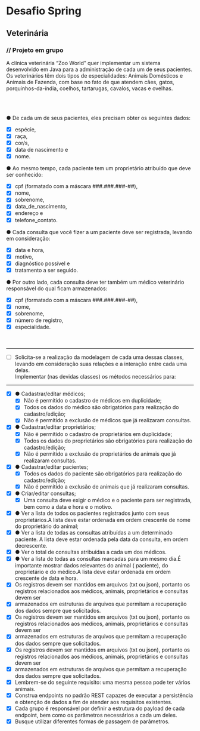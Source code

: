 # Desafio Spring

## Veterinária

### // Projeto em grupo

A clínica veterinária “Zoo World” quer implementar um sistema desenvolvido em Java para a administração de cada um de
seus pacientes. Os veterinários têm dois tipos de especialidades: Animais Domésticos e Animais de Fazenda, com base no
fato de que atendem cães, gatos, porquinhos-da-índia, coelhos, tartarugas, cavalos, vacas e ovelhas.

<br/><br/>

● De cada um de seus pacientes, eles precisam obter os seguintes dados:<br/>

- [x] espécie,<br/>
- [x] raça,<br/>
- [x] cor/s,<br/>
- [x] data de nascimento e<br/>
- [x] nome.<br/>

● Ao mesmo tempo, cada paciente tem um proprietário atribuído que deve ser conhecido:<br/>

- [x] cpf (formatado com a máscara ###.###.###-##),<br/>
- [x] nome,<br/>
- [x] sobrenome,<br/>
- [x] data_de_nascimento,<br/>
- [x] endereço e<br/>
- [x] telefone_contato.<br/>

● Cada consulta que você fizer a um paciente deve ser registrada, levando em consideração:<br/>

- [x] data e hora,<br/>
- [x] motivo,<br/>
- [x] diagnóstico possível e<br/>
- [x] tratamento a ser seguido.<br/>

● Por outro lado, cada consulta deve ter também um médico veterinário responsável do qual ficam armazenados:<br/>

- [x] cpf (formatado com a máscara ###.###.###-##),<br/>
- [x] nome,<br/>
- [x] sobrenome,<br/>
- [x] número de registro, <br/>
- [x] especialidade.<br/>
  <br/><br/>

---

- [ ] Solicita-se a realização da modelagem de cada uma dessas classes, levando em consideração suas relações e a
  interação entre cada uma delas.<br/>
  Implementar (nas devidas classes) os métodos necessários para:<br/>

---

- [x] ● Cadastrar/editar médicos;<br/>
    - [x] Não é permitido o cadastro de médicos em duplicidade;<br/>
    - [x] Todos os dados do médico são obrigatórios para realização do cadastro/edição;<br/>
    - [x] Não é permitido a exclusão de médicos que já realizaram consultas.<br/>
- [x] ● Cadastrar/editar proprietários;<br/>
    - [X] Não é permitido o cadastro de proprietários em duplicidade;<br/>
    - [x] Todos os dados do proprietários são obrigatórios para realização do cadastro/edição;<br/>
    - [X] Não é permitido a exclusão de proprietários de animais que já realizaram consultas.<br/>
- [x] ● Cadastrar/editar pacientes;<br/>
    - [x] Todos os dados do paciente são obrigatórios para realização do cadastro/edição;<br/>
    - [X] Não é permitido a exclusão de animais que já realizaram consultas.<br/>
- [x] ● Criar/editar consultas;
    - [x] Uma consulta deve exigir o médico e o paciente para ser registrada, bem como a data e hora e o motivo.<br/>
- [x] ● Ver a lista de todos os pacientes registrados junto com seus proprietários.A lista deve estar ordenada em ordem
  crescente de nome do proprietário do animal;<br/>
- [x] ● Ver a lista de todas as consultas atribuídas a um determinado paciente. A lista deve estar ordenada pela data da
  consulta, em ordem decrescente.<br/>
- [x] ● Ver o total de consultas atribuídas a cada um dos médicos.<br/>
- [x] ● Ver a lista de todas as consultas marcadas para um mesmo dia.É importante mostrar dados relevantes do animal (
  paciente), do proprietário e do médico.A lista deve estar ordenada em ordem crescente de data e hora.<br/>
- [x] Os registros devem ser mantidos em arquivos (txt ou json), portanto os registros relacionados aos médicos,
  animais, proprietários e consultas devem ser
- [x] armazenados em estruturas de arquivos que permitam a recuperação dos dados sempre que solicitados. <br/>
- [x] Os registros devem ser mantidos em arquivos (txt ou json), portanto os registros relacionados aos médicos,
  animais, proprietários e consultas devem ser
- [x] armazenados em estruturas de arquivos que permitam a recuperação dos dados sempre que solicitados. <br/>
- [x] Os registros devem ser mantidos em arquivos (txt ou json), portanto os registros relacionados aos médicos,
  animais, proprietários e consultas devem ser
- [x] armazenados em estruturas de arquivos que permitam a recuperação dos dados sempre que solicitados. <br/>
- [x] Lembrem-se do seguinte requisito: uma mesma pessoa pode ter vários animais.<br/>
- [x] Construa endpoints no padrão REST capazes de executar a persistência e obtenção de dados a fim de atender aos
  requisitos existentes. <br/>
- [x] Cada grupo é responsável por definir a estrutura do payload de cada endpoint, bem como os parâmetros necessários a
  cada um deles. <br/>
- [x] Busque utilizar diferentes formas de passagem de parâmetros.<br/>
